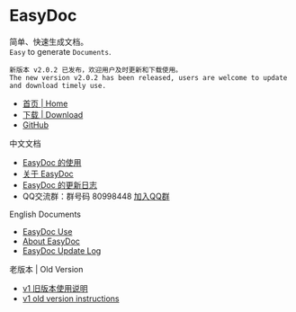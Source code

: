 # EasyDoc

简单、快速生成文档。  
`Easy` to generate `Documents`.  

`新版本 v2.0.2 已发布，欢迎用户及时更新和下载使用。`  
`The new version v2.0.2 has been released, users are welcome to update and download timely use.`  

- [首页 | Home](/index.html)
- [下载 | Download](https://github.com/wuyumin/easydoc/releases)
- [GitHub](https://github.com/wuyumin/easydoc)

中文文档

- [EasyDoc 的使用](/zh-CN/index.html)
- [关于 EasyDoc](/zh-CN/info.html)
- [EasyDoc 的更新日志](/zh-CN/log.html)
- QQ交流群：群号码 80998448 [加入QQ群](https://shang.qq.com/wpa/qunwpa?idkey=e8c0258f779fa73a7d503871d2ff0f8da5698233b79f4e29836471a1d7491494)

English Documents

- [EasyDoc Use](/en/index.html)
- [About EasyDoc](/en/info.html)
- [EasyDoc Update Log](/en/log.html)

老版本 | Old Version

- [v1 旧版本使用说明](/v1/zh-CN/index.html)
- [v1 old version instructions](/v1/en/index.html)
